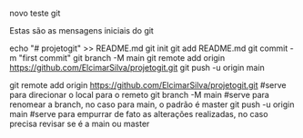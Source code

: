 novo teste git

Estas são as mensagens iniciais do git

echo "# projetogit" >> README.md
git init
git add README.md
git commit -m "first commit"
git branch -M main
git remote add origin https://github.com/ElcimarSilva/projetogit.git
git push -u origin main


git remote add origin https://github.com/ElcimarSilva/projetogit.git  #serve para direcionar o local para o remeto
git branch -M main #serve para renomear a branch, no caso para main, o padrão é master
git push -u origin main #serve para empurrar de fato as alterações realizadas, no caso precisa revisar se é a main ou master
